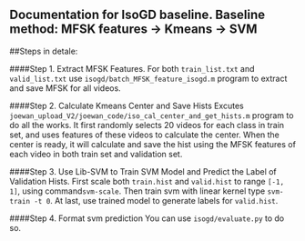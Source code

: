 Documentation for IsoGD baseline.
Baseline method:
  MFSK features -> Kmeans -> SVM
---
##Steps in detale:

####Step 1. Extract MFSK Features.
For both `train_list.txt` and `valid_list.txt` use `isogd/batch_MFSK_feature_isogd.m` program to extract and save MFSK for all videos.

####Step 2. Calculate Kmeans Center and Save Hists 
Excutes `joewan_upload_V2/joewan_code/iso_cal_center_and_get_hists.m` program to do all the works. It first randomly selects 20 videos for each class in train set, and uses features of these videos to calculate the center. When the center is ready, it will calculate and save the hist using the MFSK features of each video in both train set and validation set.

####Step 3. Use Lib-SVM to Train SVM Model and Predict the Label of Validation Hists. 
First scale both `train.hist` and `valid.hist` to range `[-1, 1]`, using command`svm-scale`. Then train svm with linear kernel type `svm-train -t 0`. At last, use trained model to generate labels for `valid.hist`.

####Step 4. Format svm prediction
You can use `isogd/evaluate.py` to do so.



